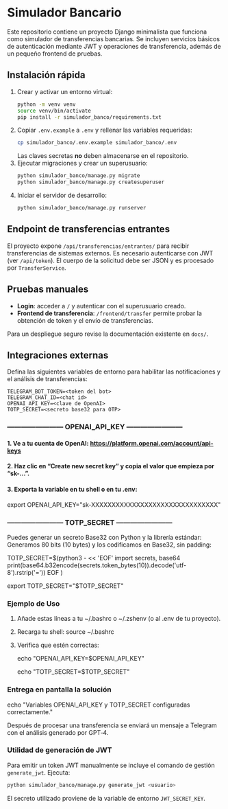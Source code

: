 # Simulador Bancario

Este repositorio contiene un proyecto Django minimalista que funciona como simulador de transferencias bancarias. Se incluyen servicios básicos de autenticación mediante JWT y operaciones de transferencia, además de un pequeño frontend de pruebas.

## Instalación rápida

1. Crear y activar un entorno virtual:
   ```bash
   python -m venv venv
   source venv/bin/activate
   pip install -r simulador_banco/requirements.txt
   ```
2. Copiar `.env.example` a `.env` y rellenar las variables requeridas:
   ```bash
   cp simulador_banco/.env.example simulador_banco/.env
   ```
   Las claves secretas **no** deben almacenarse en el repositorio.
3. Ejecutar migraciones y crear un superusuario:
   ```bash
   python simulador_banco/manage.py migrate
   python simulador_banco/manage.py createsuperuser
   ```
4. Iniciar el servidor de desarrollo:
   ```bash
   python simulador_banco/manage.py runserver
   ```

## Endpoint de transferencias entrantes

El proyecto expone `/api/transferencias/entrantes/` para recibir transferencias de sistemas externos. Es necesario autenticarse con JWT (ver `/api/token`). El cuerpo de la solicitud debe ser JSON y es procesado por `TransferService`.

## Pruebas manuales

- **Login**: acceder a `/` y autenticar con el superusuario creado.
- **Frontend de transferencia**: `/frontend/transfer` permite probar la obtención de token y el envío de transferencias.


Para un despliegue seguro revise la documentación existente en `docs/`.

## Integraciones externas

Defina las siguientes variables de entorno para habilitar las notificaciones y el análisis de transferencias:

```
TELEGRAM_BOT_TOKEN=<token del bot>
TELEGRAM_CHAT_ID=<chat id>
OPENAI_API_KEY=<clave de OpenAI>
TOTP_SECRET=<secreto base32 para OTP>
```

### ———————— OPENAI_API_KEY ————————

#### 1. Ve a tu cuenta de OpenAI: https://platform.openai.com/account/api-keys  

#### 2. Haz clic en “Create new secret key” y copia el valor que empieza por “sk-…”.  

#### 3. Exporta la variable en tu shell o en tu .env:

   export OPENAI_API_KEY="sk-XXXXXXXXXXXXXXXXXXXXXXXXXXXXXXX"

### ———————— TOTP_SECRET ————————

Puedes generar un secreto Base32 con Python y la librería estándar:
Generamos 80 bits (10 bytes) y los codificamos en Base32, sin padding:

TOTP_SECRET=$(python3 - << 'EOF'
import secrets, base64
print(base64.b32encode(secrets.token_bytes(10)).decode('utf-8').rstrip('='))
EOF
)

export TOTP_SECRET="$TOTP_SECRET"

### Ejemplo de Uso

1. Añade estas líneas a tu ~/.bashrc o ~/.zshenv (o al .env de tu proyecto).

2. Recarga tu shell: source ~/.bashrc

3. Verifica que estén correctas:

   echo "OPENAI_API_KEY=$OPENAI_API_KEY"

   echo "TOTP_SECRET=$TOTP_SECRET"

### Entrega en pantalla la solución

   echo "Variables OPENAI_API_KEY y TOTP_SECRET configuradas correctamente."

Después de procesar una transferencia se enviará un mensaje a Telegram con el análisis generado por GPT‑4.

### Utilidad de generación de JWT

Para emitir un token JWT manualmente se incluye el comando de gestión
`generate_jwt`.  Ejecuta:

```bash
python simulador_banco/manage.py generate_jwt <usuario>
```

El secreto utilizado proviene de la variable de entorno `JWT_SECRET_KEY`.

